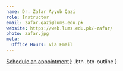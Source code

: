 ```yaml
---
name: Dr. Zafar Ayyub Qazi
role: Instructor
email: zafar.qazi@lums.edu.pk
website: https://web.lums.edu.pk/~zafar/
photo: zafar.jpg
meta:
  Office Hours: Via Email
---
```


[Schedule an appointment](#){: .btn .btn-outline }
